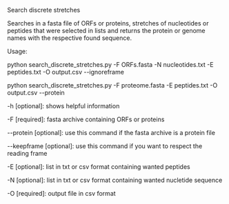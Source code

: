 Search discrete stretches

Searches in a fasta file of ORFs or proteins, stretches of nucleotides or peptides that were selected in lists and returns the protein or genome names with the respective found sequence.

Usage:

python search_discrete_stretches.py -F ORFs.fasta -N nucleotides.txt -E peptides.txt -O output.csv --ignoreframe

python search_discrete_stretches.py -F proteome.fasta -E peptides.txt -O output.csv --protein

-h [optional]: shows helpful information

-F [required]: fasta archive containing ORFs or proteins

--protein [optional]: use this command if the fasta archive is a protein file

--keepframe [optional]: use this command if you want to respect the reading frame

-E [optional]: list in txt or csv format containing wanted peptides

-N [optional]: list in txt or csv format containing wanted nucletide sequence

-O [required]: output file in csv format


